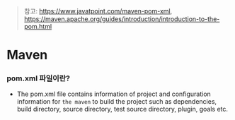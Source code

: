 > 참고: https://www.javatpoint.com/maven-pom-xml, https://maven.apache.org/guides/introduction/introduction-to-the-pom.html

# Maven

### pom.xml 파일이란?
* The pom.xml file contains information of project and configuration information 
for `the maven` to build the project such as dependencies, build directory, source directory, test source directory, plugin, goals etc.

